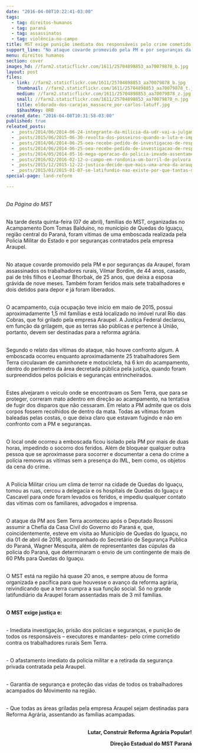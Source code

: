 ```yaml
---
date: "2016-04-08T10:22:41-03:00"
tags:
  - tag: direitos-humanos
  - tag: paraná
  - tag: assassinatos
  - tag: violência-no-campo
title: MST exige punição imediata dos responsáveis pelo crime cometido contra Sem Terra no Paraná
support_line: "No ataque covarde promovido pela PM e por seguranças da Araupel, foram assassinam dois trabalhadores Sem Terra"
menu: direitos humanos
section: cover
images_hd: //farm2.staticflickr.com/1611/25704898853_aa70079878_b.jpg
layout: post
files:
  - link: //farm2.staticflickr.com/1611/25704898853_aa70079878_b.jpg
    thumbnail: //farm2.staticflickr.com/1611/25704898853_aa70079878_t.jpg
    medium: //farm2.staticflickr.com/1611/25704898853_aa70079878_z.jpg
    small: //farm2.staticflickr.com/1611/25704898853_aa70079878_n.jpg
    title: eldorado-dos-carajas_massacre_por-carlos-latuff.jpg
    $$hashKey: 0RB
created_date: "2016-04-08T10:31:58-03:00"
published: true
releated_posts:
  - _posts/2014/06/2014-06-24-integrante-da-milicia-da-udr-vai-a-julgamento-nesta-terca-feira.md
  - _posts/2015/06/2015-06-30-revolta-dos-posseiros-quando-a-luta-e-imprescindivel.md
  - _posts/2014/06/2014-06-25-oea-recebe-pedido-de-investigacao-de-responsaveis-pela-morte-de-sem-terra.md
  - _posts/2014/06/2014-06-25-oea-recebe-pedido-de-investigacao-de-responsaveis-pela-morte-de-sem-terra.md-e
  - _posts/2014/05/2014-05-16-mega-operacao-da-policia-invade-assentamento-e-intimida-familias-no-parana.md
  - _posts/2016/02/2016-02-12-o-campo-em-rondonia-um-barril-de-polvora.md
  - _posts/2015/12/2015-12-22-justica-decide-que-mais-uma-area-da-araupel-pertence-a-uniao.md
  - _posts/2015/01/2015-01-07-se-latifundio-nao-existe-por-que-tantas-mortes-no-campo.md
special-page: land-reform

---
```

<p><br />
<em>Da P&aacute;gina do MST</em></p>

<p><br />
Na tarde desta quinta-feira (07 de abril), fam&iacute;lias do MST, organizadas no Acampamento Dom Tomas Baldu&iacute;no, no munic&iacute;pio de Quedas do Igua&ccedil;u, regi&atilde;o central do Paran&aacute;, foram vitimas de uma emboscada realizada pela Policia Militar do Estado e por seguran&ccedil;as contratados pela empresa Araupel.</p>

<p><br />
No ataque covarde promovido pela PM e por seguran&ccedil;as da Araupel, foram assassinados os trabalhadores rurais, Vilmar Bordim, de 44 anos, casado, pai de tr&ecirc;s filhos e Leomar Bhorbak, de 25 anos, que deixa a esposa gr&aacute;vida de nove meses. Tamb&eacute;m foram feridos mais sete trabalhadores e dois detidos para depor e j&aacute; foram liberados.</p>

<p><br />
O acampamento, cuja ocupa&ccedil;&atilde;o teve in&iacute;cio em maio de 2015, possui aproximadamente 1,5 mil fam&iacute;lias e est&aacute; localizado no im&oacute;vel rural Rio das Cobras, que foi grilado pela empresa Araupel. A Justi&ccedil;a Federal declarou, em fun&ccedil;&atilde;o da grilagem, que as terras s&atilde;o p&uacute;blicas e pertence &agrave; Uni&atilde;o, portanto, devem ser destinadas para a reforma agr&aacute;ria.</p>

<p><br />
Segundo o relato das v&iacute;timas do ataque, n&atilde;o houve confronto algum. A emboscada ocorreu enquanto aproximadamente 25 trabalhadores Sem Terra circulavam de caminhonete e motocicleta, h&aacute; 6 km do acampamento, dentro do per&iacute;metro da &aacute;rea decretada p&uacute;blica pela justi&ccedil;a, quando foram surpreendidos pelos policiais e seguran&ccedil;as entrincheirados.</p>

<p><br />
Estes alvejaram o veiculo onde se encontravam os Sem Terra, que para se proteger, correram mato adentro em dire&ccedil;&atilde;o ao acampamento, na tentativa de fugir dos disparos que n&atilde;o cessaram. Em relato a PM admite que os dois corpos fossem recolhidos de dentro da mata. Todas as v&iacute;timas foram baleadas pelas costas, o que deixa claro que estavam fugindo e n&atilde;o em confronto com a PM e seguran&ccedil;as.</p>

<p><br />
O local onde ocorreu a emboscada ficou isolado pela PM por mais de duas horas, impedindo o socorro dos feridos. Al&eacute;m de bloquear qualquer outra pessoa que se aproximasse para socorrer e documentar a cena do crime a pol&iacute;cia removeu as v&iacute;timas sem a presen&ccedil;a do IML, bem como, os objetos da cena do crime.</p>

<p><br />
A Pol&iacute;cia Militar criou um clima de terror na cidade de Quedas do Igua&ccedil;u, tomou as ruas, cercou a delegacia e os hospitais de Quedas do Igua&ccedil;u e Cascavel para onde foram levados os feridos, e impediu qualquer contato das vitimas com os familiares, advogados e imprensa.</p>

<p><br />
O ataque da PM aos Sem Terra aconteceu ap&oacute;s o Deputado Rossoni assumir a Chefia da Casa Civil do Governo do Paran&aacute; e, que, coincidentemente, esteve em visita ao Munic&iacute;pio de Quedas do Igua&ccedil;u, no dia 01 de abril de 2016, acompanhado do Secret&aacute;rio de Seguran&ccedil;a Publica do Paran&aacute;, Wagner Mesquita, al&eacute;m de representantes das c&uacute;pulas da policia do Paran&aacute;, que determinaram o envio de um contingente de mais de 60 PMs para Quedas do Igua&ccedil;u.</p>

<p><br />
O MST est&aacute; na regi&atilde;o h&aacute; quase 20 anos, e sempre atuou de forma organizada e pac&iacute;fica para que houvesse o avan&ccedil;o da reforma agr&aacute;ria, reivindicando que a terra cumpra a sua fun&ccedil;&atilde;o social. S&oacute; no grande latifundi&aacute;rio da Araupel foram assentadas mais de 3 mil fam&iacute;lias.</p>

<p><br />
<strong>O MST exige justi&ccedil;a e:</strong></p>

<p><br />
- Imediata investiga&ccedil;&atilde;o, pris&atilde;o dos policias e seguran&ccedil;as, e puni&ccedil;&atilde;o de todos os respons&aacute;veis &ndash; executores e mandantes- pelo crime cometido contra os trabalhadores rurais Sem Terra.</p>

<p><br />
- O afastamento imediato da policia militar e a retirada da seguran&ccedil;a privada contratada pela Araupel.</p>

<p><br />
- Garantia de seguran&ccedil;a e prote&ccedil;&atilde;o das vidas de todos os trabalhadores acampados do Movimento na regi&atilde;o.</p>

<p><br />
- Que todas as &aacute;reas griladas pela empresa Araupel sejam destinadas para Reforma Agr&aacute;ria, assentando as fam&iacute;lias acampadas.</p>

<p style="text-align: right;"><br />
<strong>Lutar, Construir Reforma Agr&aacute;ria Popular!</strong></p>

<p style="text-align: right;"><strong>Dire&ccedil;&atilde;o Estadual do MST Paran&aacute;</strong></p>

<p>&nbsp;</p>
